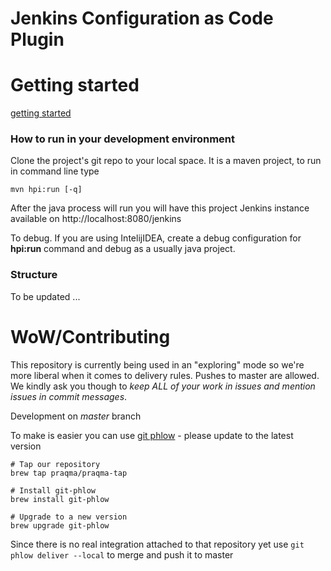 # Jenkins Configuration as Code Plugin

# Getting started
[getting started](/GETTING_STARTED.md)


### How to run in your development environment

Clone the project's git repo to your local space.
It is a maven project, to run in command line type

   ```mvn hpi:run [-q]```
   
After the java process will run you will have this project Jenkins instance available on http://localhost:8080/jenkins

To debug. If you are using IntelijIDEA, create a debug configuration for **hpi:run** command and debug as a usually java project.

### Structure

To be updated ...

# WoW/Contributing

This repository is currently being used in an "exploring" mode so we're more liberal when it comes to delivery rules. 
Pushes to master are allowed. We kindly ask you though to _keep ALL of your work in issues and mention issues in commit messages_.

Development on *master* branch

To make is easier you can use [git phlow](https://github.com/Praqma/git-phlow/tree/master/docs) - please update to the latest version

```
# Tap our repository
brew tap praqma/praqma-tap
    
# Install git-phlow
brew install git-phlow
    
# Upgrade to a new version
brew upgrade git-phlow
```

Since there is no real integration attached to that repository yet use `git phlow deliver --local` to merge and push it to master
